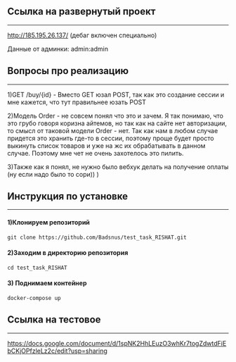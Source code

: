 Ссылка на развернутый проект
---
___
http://185.195.26.137/ (дебаг включен специально)

Данные от админки: admin:admin

Вопросы про реализацию
---
___
1)GET /buy/{id} - Вместо GET юзал POST, так как это создание сессии и мне кажется, что тут правильнее юзать POST

2)Модель Order - не совсем понял что это и зачем. Я так понимаю, что это грубо говоря
коризна айтемов, но так как на сайте нет авторизации, то смысл от таковой модели Order - нет.
Так как нам в любом случае придется это хранить где-то в сессии, поэтому проще будет просто выкинуть список товаров и
уже на жс их обрабатывать в данном случае.
Поэтому мне чет не очень захотелось это пилить.

3)Также как я понял, не нужно было вебхук делать на получение оплаты (ну если надо было то сори)) ) 


Инструкция по установке
---
___

#### 1)Клонируем репозиторий

    git clone https://github.com/Badsnus/test_task_RISHAT.git

#### 2)Заходим в директорию репозитория

    cd test_task_RISHAT

#### 3) Поднимаем контейнер

    docker-compose up

Ссылка на тестовое
---
___
https://docs.google.com/document/d/1spNK2HhLEuzO3whKr7togZdwtdFiEbCKjOPfzleLz2c/edit?usp=sharing

